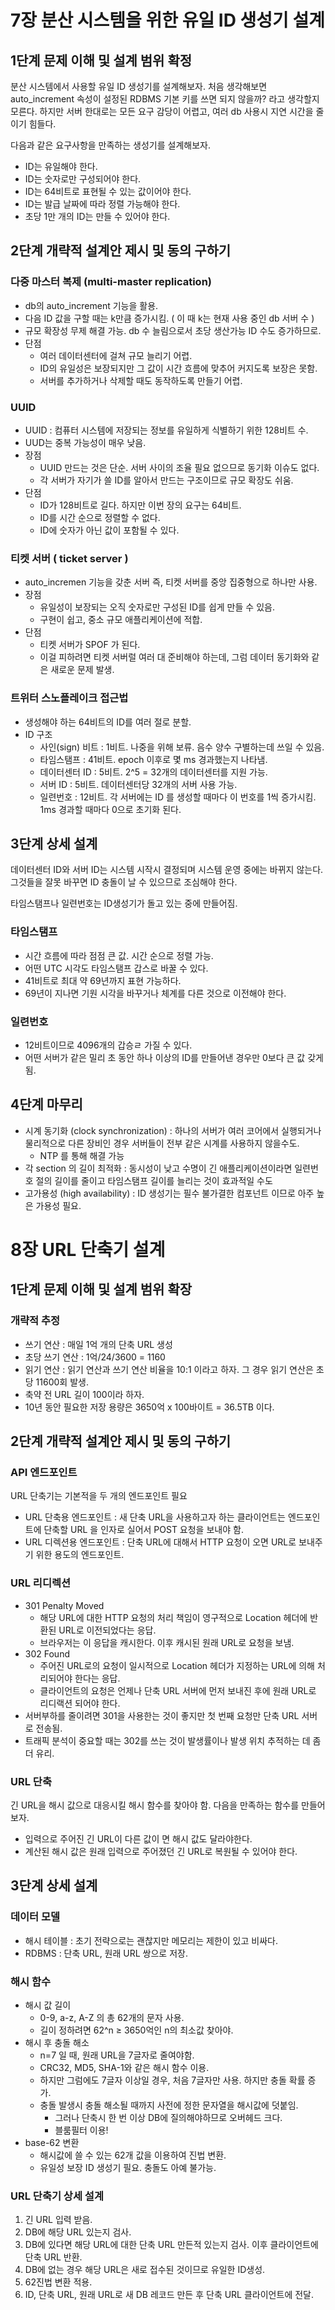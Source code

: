 # 7장 분산 시스템을 위한 유일 ID 생성기 설계

## 1단계 문제 이해 및 설계 범위 확정

분산 시스템에서 사용할 유일 ID 생성기를 설계해보자. 처음 생각해보면 auto_increment 속성이 설정된 RDBMS 기본 키를 쓰면 되지 않을까? 라고 생각할지 모른다. 하지만 서버 한대로는 모든 요구 감당이 어렵고, 여러 db 사용시 지연 시간을 줄이기 힘들다.

다음과 같은 요구사항을 만족하는 생성기를 설계해보자.

- ID는 유일해야 한다.
- ID는 숫자로만 구성되어야 한다.
- ID는 64비트로 표현될 수 있는 값이어야 한다.
- ID는 발급 날짜에 따라 정렬 가능해야 한다.
- 초당 1만 개의 ID는 만들 수 있어야 한다.

## 2단계 개략적 설계안 제시 및 동의 구하기

### 다중 마스터 복제 (multi-master replication)

- db의 auto_increment 기능을 활용.
- 다음 ID 값을 구할 때는 k만큼 증가시킴. ( 이 때 k는 현재 사용 중인 db 서버 수 )
- 규모 확장성 무제 해결 가능. db 수 늘림으로서 초당 생산가능 ID 수도 증가하므로.
- 단점
    - 여러 데이터센터에 걸쳐 규모 늘리기 어렵.
    - ID의 유일성은 보장되지만 그 값이 시간 흐름에 맞추어 커지도록 보장은 못함.
    - 서버를 추가하거나 삭제할 때도 동작하도록 만들기 어렵.

### UUID

- UUID : 컴퓨터 시스템에 저장되는 정보를 유일하게 식별하기 위한 128비트 수.
- UUD는 중복 가능성이 매우 낮음.
- 장점
    - UUID 만드는 것은 단순. 서버 사이의 조율 필요 없으므로 동기화 이슈도 없다.
    - 각 서버가 자기가 쓸 ID를 알아서 만드는 구조이므로 규모 확장도 쉬움.
- 단점
    - ID가 128비트로 길다. 하지만 이번 장의 요구는 64비트.
    - ID를 시간 순으로 정렬할 수 없다.
    - ID에 숫자가 아닌 값이 포함될 수 있다.

### 티켓 서버 ( ticket server )

- auto_incremen 기능을 갖춘 서버 즉, 티켓 서버를 중앙 집중형으로 하나만 사용.
- 장점
    - 유일성이 보장되는 오직 숫자로만 구성된 ID를 쉽게 만들 수 있음.
    - 구현이 쉽고, 중소 규모 애플리케이션에 적합.
- 단점
    - 티켓 서버가 SPOF 가 된다.
    - 이걸 피하려면 티켓 서버럴 여러 대 준비해야 하는데, 그럼 데이터 동기화와 같은 새로운 문제 발생.

### 트위터 스노플레이크 접근법

- 생성해야 하는 64비트의 ID를 여러 절로 분할.
- ID 구조
    - 사인(sign) 비트 : 1비트. 나중을 위해 보류. 음수 양수 구별하는데 쓰일 수 있음.
    - 타임스탬프 : 41비트. epoch 이후로 몇 ms 경과했는지 나타냄.
    - 데이터센터 ID : 5비트. 2^5 = 32개의 데이터센터를 지원 가능.
    - 서버 ID : 5비트. 데이터센터당 32개의 서버 사용 가능.
    - 일련번호 : 12비트. 각 서버에는 ID 를 생성할 때마다 이 번호를 1씩 증가시킴. 1ms 경과할 때마다 0으로 초기화 된다.

## 3단계 상세 설계

데이터센터 ID와 서버 ID는 시스템 시작시 결정되며 시스템 운영 중에는 바뀌지 않는다. 그것들을 잘못 바꾸면 ID 충돌이 날 수 있으므로 조심해야 한다.

타임스탬프나 일련번호는 ID생성기가 돌고 있는 중에 만들어짐.

### 타임스탬프

- 시간 흐름에 따라 점점 큰 값. 시간 순으로 정렬 가능.
- 어떤 UTC 시각도 타임스탬프 갑스로 바꿀 수 있다.
- 41비트로 최대 약 69년까지 표현 가능하다.
- 69년이 지나면 기원 시각을 바꾸거나 체계를 다른 것으로 이전해야 한다.

### 일련번호

- 12비트이므로 4096개의 갑승ㄹ 가질 수 있다.
- 어떤 서버가 같은 밀리 초 동안 하나 이상의 ID를 만들어낸 경우만 0보다 큰 값 갖게 됨.

## 4단계 마무리

- 시계 동기화 (clock synchronization) : 하나의 서버가 여러 코어에서 실행되거나 물리적으로 다른 장비인 경우 서버들이 전부 같은 시계를 사용하지 않을수도.
    - NTP 를 통해 해결 가능
- 각 section 의 길이 최적화 : 동시성이 낮고 수명이 긴 애플리케이션이라면 일련번호 절의 길이를 줄이고 타임스탬프 길이를 늘리는 것이 효과적일 수도
- 고가용성 (high availability) : ID 생성기는 필수 불가결한 컴포넌트 이므로 아주 높은 가용성 필요.

# 8장 URL 단축기 설계

## 1단계 문제 이해 및 설계 범위 확장

### 개략적 추정

- 쓰기 연산 : 매일 1억 개의 단축 URL 생성
- 초당 쓰기 연산 : 1억/24/3600 = 1160
- 읽기 연산 : 읽기 연산과 쓰기 연산 비율을 10:1 이라고 하자. 그 경우 읽기 연산은 초당 11600회 발생.
- 축약 전 URL 길이 100이라 하자.
- 10년 동안 필요한 저장 용량은 3650억 x 100바이트 = 36.5TB 이다.

## 2단계 개략적 설계안 제시 및 동의 구하기

### API 엔드포인트

URL 단축기는 기본적을 두 개의 엔드포인트 필요

- URL 단축용 엔드포인트 : 새 단축 URL을 사용하고자 하는 클라이언트는 엔드포인트에 단축할 URL 을 인자로 실어서 POST 요청을 보내야 함.
- URL 디렉션용 엔드포인트 : 단축 URL에 대해서 HTTP 요청이 오면 URL로 보내주기 위한 용도의 엔드포인트.

### URL 리디렉션

- 301 Penalty Moved
    - 해당 URL에 대한 HTTP 요청의 처리 책임이 영구적으로 Location 헤더에 반환된 URL로 이전되었다는 응답.
    - 브라우저는 이 응답을 캐시한다. 이후 캐시된 원래 URL로 요청을 보냄.
- 302 Found
    - 주어진 URL로의 요청이 일시적으로 Location 헤더가 지정하는 URL에 의해 처리되어야 한다는 응답.
    - 클라이언트의 요청은 언제나 단축 URL 서버에 먼저 보내진 후에 원래 URL로 리디랙션 되어야 한다.
- 서버부하를 줄이려면 301을 사용한는 것이 좋지만 첫 번째 요청만 단축 URL 서버로 전송됨.
- 트래픽 분석이 중요할 때는 302를 쓰는 것이 발생률이나 발생 위치 추적하는 데 좀 더 유리.

### URL 단축

긴 URL을 해시 값으로 대응시킬 해시 함수를 찾아야 함. 다음을 만족하는 함수를 만들어보자.

- 입력으로 주어진 긴 URL이 다른 값이 면 해시 값도 달라야한다.
- 계산된 해시 값은 원래 입력으로 주어졌던 긴 URL로 복원될 수 있어야 한다.

## 3단계 상세 설계

### 데이터 모델

- 해시 테이블 : 초기 전략으로는 괜찮지만 메모리는 제한이 있고 비싸다.
- RDBMS : 단축 URL, 원래 URL 쌍으로 저장.

### 해시 함수

- 해시 값 길이
    - 0-9, a-z, A-Z 의 총 62개의 문자 사용.
    - 길이 정하려면 62^n ≥ 3650억인 n의 최소값 찾아야.
- 해시 후 충돌 해소
    - n=7 일 때, 원래 URL을 7글자로 줄여야함.
    - CRC32, MD5, SHA-1와 같은 해시 함수 이용.
    - 하지만 그럼에도 7글자 이상일 경우, 처음 7글자만 사용. 하지만 충돌 확률 증가.
    - 충돌 발생시 충돌 해소될 때까지 사전에 정한 문자열을 해시값에 덧붙임.
        - 그러나 단축시 한 번 이상 DB에 질의해야하므로 오버헤드 크다.
        - 블룸필터 이용!
- base-62 변환
    - 해시값에 쓸 수 있는 62개 값을 이용하여 진법 변환.
    - 유일성 보장 ID 생성기 필요. 충돌도 아예 불가능.

### URL 단축기 상세 설계

1. 긴 URL 입력 받음.
2. DB에 해당 URL 있는지 검사.
3. DB에 있다면 해당 URL에 대한 단축 URL 만든적 있는지 검사. 이후 클라이언트에 단축 URL 반환.
4. DB에 없는 경우 해당 URL은 새로 접수된 것이므로 유일한 ID생성.
5. 62진법 변환 적용.
6. ID, 단축 URL, 원래 URL로 새 DB 레코드 만든 후 단축 URL 클라이언트에 전달.
